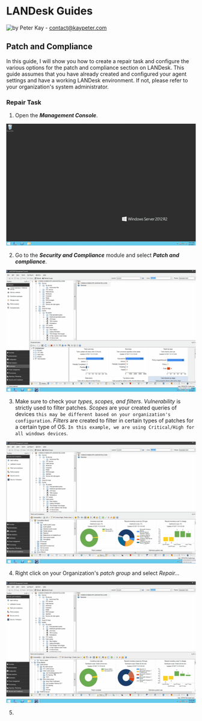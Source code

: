 # LANDesk Guides

![by Peter Kay](https://github.com/deuscode) - contact@kaypeter.com


## Patch and Compliance

In this guide, I will show you how to create a repair task and configure the various options for the patch and compliance section on LANDesk. This guide assumes that you have already created and configured your agent settings and have a working LANDesk environment. If not, please refer to your organization's system administrator.


### Repair Task

1. Open the **_Management Console_**.

![Open Management Console](https://github.com/deuscode/Documentation/blob/master/src/Documentation/LanDesk/images/Open%20Management%20Console.gif)


2. Go to the **_Security and Compliance_** module and select **_Patch and compliance_**.

![Go to Patch and compliance](https://github.com/deuscode/Documentation/blob/master/src/Documentation/LanDesk/images/Go%20to%20Patch%20and%20Compliance.gif)


3. Make sure to check your _types, scopes, and filters_. _Vulnerability_ is strictly used to filter patches. _Scopes_ are your created queries of devices `this may be different based on your organization's configuration`. _Filters_ are created to filter in certain types of patches for a certain type of OS. `In this example, we are using Critical/High for all windows devices`.

![Check your filters](https://github.com/deuscode/Documentation/blob/master/src/Documentation/LanDesk/images/Check%20Filters.gif)


4. Right click on your Organization's _patch group_ and select _Repair..._

![Repair...](https://github.com/deuscode/Documentation/blob/master/src/Documentation/LanDesk/images/Repair%20Task.gif)

5. 
